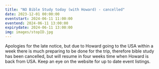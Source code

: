 ```yaml
---
title: "NO Bible Study today (with Howard) - cancelled"
date: 2023-12-01 00:00:00
eventstart: 2024-06-11 11:00:00
eventend: 2024-06-11 13:00:00
expirydate: 2024-06-11 13:00:00
img: images/stopID.jpg
---
```


Apologies for the late notice, but due to Howard going to the USA within a week there is much preparing to be done for the trip, therefore bible study has been cancelled, but will resume in four weeks time when Howard is back from USA. Keep an eye on the website for up to date event listings.